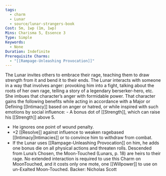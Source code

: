 ```yaml
---
tags:
  - charm
  - Lunar
  - source/lunar-strangers-book
Cost: 5m, 1wp (1m, 1wp)
Mins: Charisma 5, Essence 3
Type: Simple
Keywords:
  - None
Duration: Indefinite
Prerequisite Charms:
  - "[[Rampage-Unleashing Provocation]]"
---
```

The Lunar invites others to embrace their rage, teaching them to draw strength from it and bend it to their ends.
The Lunar interacts with someone in a way that involves anger: provoking him into a fight, talking about the roots of her own rage, telling a story of a legendary berserker-hero, etc.
She imbues that character’s anger with formidable power.
That character gains the following benefits while acting in accordance with a Major or Defining [[Intimacy]] based on anger or hatred, or while inspired with such emotions by social influence:  - A bonus dot of [[Strength]], which can raise his [[Strength]] above 5.
 - He ignores one point of wound penalty.
 - +2 [[Resolve]] against influence to weaken ragebased [[Intimacy|Intimacies]] or to convince him to withdraw from combat.
 - If the Lunar uses [[Rampage-Unleashing Provocation]] on him, he adds one bonus die on all physical actions and threaten rolls.
Descended from Luna’s Chosen, the Moon-Touched (Lunars, p. 18) are heirs to their rage. No extended interaction is required to use this Charm on MoonTouched, and it costs only one mote, one [[Willpower]] to use on un-Exalted Moon-Touched.
Backer: Nicholas Scott